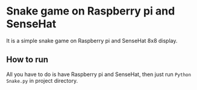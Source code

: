 # Snake game on Raspberry pi and SenseHat
It is a simple snake game on Raspberry pi and SenseHat 8x8 display.

## How to run
All you have to do is have Raspberry pi and SenseHat, then just run `Python Snake.py` in project directory.
